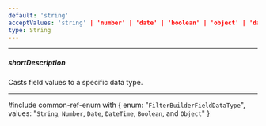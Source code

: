 ```yaml
---
default: 'string'
acceptValues: 'string' | 'number' | 'date' | 'boolean' | 'object' | 'datetime'
type: String
---
```

---
##### shortDescription
Casts field values to a specific data type.

---
#include common-ref-enum with {
    enum: "`FilterBuilderFieldDataType`",
    values: "`String`, `Number`, `Date`, `DateTime`, `Boolean`, and `Object`"
}